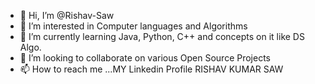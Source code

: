 - 👋 Hi, I’m @Rishav-Saw
- 👀 I’m interested in Computer languages and Algorithms
- 🌱 I’m currently learning Java, Python, C++ and concepts on it like DS Algo.
- 💞️ I’m looking to collaborate on various Open Source Projects 
- 📫 How to reach me ...MY Linkedin Profile RISHAV KUMAR SAW

<!---
Rishav-Saw/Rishav-Saw is a ✨ special ✨ repository because its `README.md` (this file) appears on your GitHub profile.
You can click the Preview link to take a look at your changes.
--->
